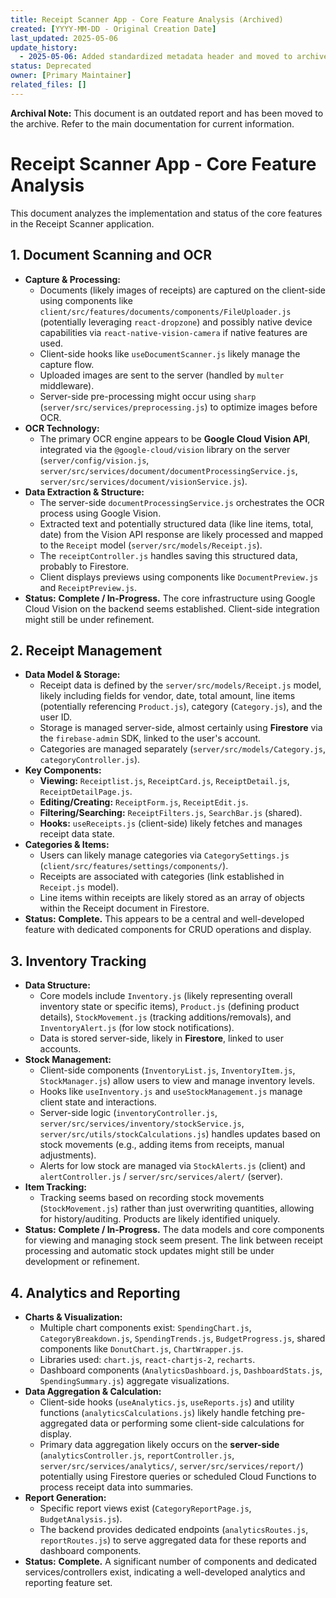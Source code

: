 ```yaml
---
title: Receipt Scanner App - Core Feature Analysis (Archived)
created: [YYYY-MM-DD - Original Creation Date]
last_updated: 2025-05-06
update_history:
  - 2025-05-06: Added standardized metadata header and moved to archive.
status: Deprecated
owner: [Primary Maintainer]
related_files: []
---
```


**Archival Note:** This document is an outdated report and has been moved to the archive. Refer to the main documentation for current information.

# Receipt Scanner App - Core Feature Analysis

This document analyzes the implementation and status of the core features in the Receipt Scanner application.

## 1. Document Scanning and OCR

*   **Capture & Processing:**
    *   Documents (likely images of receipts) are captured on the client-side using components like `client/src/features/documents/components/FileUploader.js` (potentially leveraging `react-dropzone`) and possibly native device capabilities via `react-native-vision-camera` if native features are used.
    *   Client-side hooks like `useDocumentScanner.js` likely manage the capture flow.
    *   Uploaded images are sent to the server (handled by `multer` middleware).
    *   Server-side pre-processing might occur using `sharp` (`server/src/services/preprocessing.js`) to optimize images before OCR.
*   **OCR Technology:**
    *   The primary OCR engine appears to be **Google Cloud Vision API**, integrated via the `@google-cloud/vision` library on the server (`server/config/vision.js`, `server/src/services/document/documentProcessingService.js`, `server/src/services/document/visionService.js`).
*   **Data Extraction & Structure:**
    *   The server-side `documentProcessingService.js` orchestrates the OCR process using Google Vision.
    *   Extracted text and potentially structured data (like line items, total, date) from the Vision API response are likely processed and mapped to the `Receipt` model (`server/src/models/Receipt.js`).
    *   The `receiptController.js` handles saving this structured data, probably to Firestore.
    *   Client displays previews using components like `DocumentPreview.js` and `ReceiptPreview.js`.
*   **Status:** **Complete / In-Progress.** The core infrastructure using Google Cloud Vision on the backend seems established. Client-side integration might still be under refinement.

## 2. Receipt Management

*   **Data Model & Storage:**
    *   Receipt data is defined by the `server/src/models/Receipt.js` model, likely including fields for vendor, date, total amount, line items (potentially referencing `Product.js`), category (`Category.js`), and the user ID.
    *   Storage is managed server-side, almost certainly using **Firestore** via the `firebase-admin` SDK, linked to the user's account.
    *   Categories are managed separately (`server/src/models/Category.js`, `categoryController.js`).
*   **Key Components:**
    *   **Viewing:** `Receiptlist.js`, `ReceiptCard.js`, `ReceiptDetail.js`, `ReceiptDetailPage.js`.
    *   **Editing/Creating:** `ReceiptForm.js`, `ReceiptEdit.js`.
    *   **Filtering/Searching:** `ReceiptFilters.js`, `SearchBar.js` (shared).
    *   **Hooks:** `useReceipts.js` (client-side) likely fetches and manages receipt data state.
*   **Categories & Items:**
    *   Users can likely manage categories via `CategorySettings.js` (`client/src/features/settings/components/`).
    *   Receipts are associated with categories (link established in `Receipt.js` model).
    *   Line items within receipts are likely stored as an array of objects within the Receipt document in Firestore.
*   **Status:** **Complete.** This appears to be a central and well-developed feature with dedicated components for CRUD operations and display.

## 3. Inventory Tracking

*   **Data Structure:**
    *   Core models include `Inventory.js` (likely representing overall inventory state or specific items), `Product.js` (defining product details), `StockMovement.js` (tracking additions/removals), and `InventoryAlert.js` (for low stock notifications).
    *   Data is stored server-side, likely in **Firestore**, linked to user accounts.
*   **Stock Management:**
    *   Client-side components (`InventoryList.js`, `InventoryItem.js`, `StockManager.js`) allow users to view and manage inventory levels.
    *   Hooks like `useInventory.js` and `useStockManagement.js` manage client state and interactions.
    *   Server-side logic (`inventoryController.js`, `server/src/services/inventory/stockService.js`, `server/src/utils/stockCalculations.js`) handles updates based on stock movements (e.g., adding items from receipts, manual adjustments).
    *   Alerts for low stock are managed via `StockAlerts.js` (client) and `alertController.js` / `server/src/services/alert/` (server).
*   **Item Tracking:**
    *   Tracking seems based on recording stock movements (`StockMovement.js`) rather than just overwriting quantities, allowing for history/auditing. Products are likely identified uniquely.
*   **Status:** **Complete / In-Progress.** The data models and core components for viewing and managing stock seem present. The link between receipt processing and automatic stock updates might still be under development or refinement.

## 4. Analytics and Reporting

*   **Charts & Visualization:**
    *   Multiple chart components exist: `SpendingChart.js`, `CategoryBreakdown.js`, `SpendingTrends.js`, `BudgetProgress.js`, shared components like `DonutChart.js`, `ChartWrapper.js`.
    *   Libraries used: `chart.js`, `react-chartjs-2`, `recharts`.
    *   Dashboard components (`AnalyticsDashboard.js`, `DashboardStats.js`, `SpendingSummary.js`) aggregate visualizations.
*   **Data Aggregation & Calculation:**
    *   Client-side hooks (`useAnalytics.js`, `useReports.js`) and utility functions (`analyticsCalculations.js`) likely handle fetching pre-aggregated data or performing some client-side calculations for display.
    *   Primary data aggregation likely occurs on the **server-side** (`analyticsController.js`, `reportController.js`, `server/src/services/analytics/`, `server/src/services/report/`) potentially using Firestore queries or scheduled Cloud Functions to process receipt data into summaries.
*   **Report Generation:**
    *   Specific report views exist (`CategoryReportPage.js`, `BudgetAnalysis.js`).
    *   The backend provides dedicated endpoints (`analyticsRoutes.js`, `reportRoutes.js`) to serve aggregated data for these reports and dashboard components.
*   **Status:** **Complete.** A significant number of components and dedicated services/controllers exist, indicating a well-developed analytics and reporting feature set.
